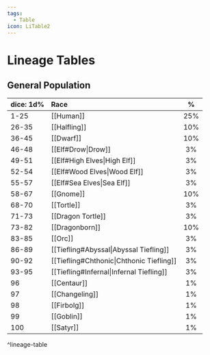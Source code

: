 ```yaml
---
tags:
  - Table
icon: LiTable2
---
```

# Lineage Tables
## General Population
| dice: 1d%  | Race                                     |  %  |
|:----- |:---------------------------------------- |:---:|
| 1-25  | [[Human]]                                | 25% |
| 26-35 | [[Halfling]]                             | 10% |
| 36-45 | [[Dwarf]]                                | 10% |
| 46-48 | [[Elf#Drow\|Drow]]                       | 3%  |
| 49-51 | [[Elf#High Elves\|High Elf]]             | 3%  |
| 52-54 | [[Elf#Wood Elves\|Wood Elf]]             | 3%  |
| 55-57 | [[Elf#Sea Elves\|Sea Elf]]               | 3%  |
| 58-67 | [[Gnome]]                                | 10% |
| 68-70 | [[Tortle]]                               | 3%  |
| 71-73 | [[Dragon Tortle]]                        | 3%  |
| 73-82 | [[Dragonborn]]                           | 10% |
| 83-85 | [[Orc]]                                  | 3%  |
| 86-89 | [[Tiefling#Abyssal\|Abyssal Tiefling]]   | 3%  |
| 90-92 | [[Tiefling#Chthonic\|Chthonic Tiefling]] | 3%  |
| 93-95 | [[Tiefling#Infernal\|Infernal Tiefling]] | 3%  |
| 96    | [[Centaur]]                              | 1%  |
| 97    | [[Changeling]]                           | 1%  |
| 98    | [[Firbolg]]                              | 1%  |
| 99    | [[Goblin]]                               | 1%  |
| 100   | [[Satyr]]                                | 1%  |
^lineage-table